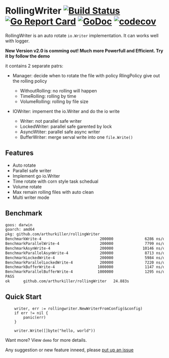 # RollingWriter [![Build Status](https://travis-ci.org/arthurkiller/rollingWriter.svg?branch=master)](https://travis-ci.org/arthurkiller/rollingWriter) [![Go Report Card](https://goreportcard.com/badge/github.com/arthurkiller/rollingwriter)](https://goreportcard.com/report/github.com/arthurkiller/rollingwriter) [![GoDoc](https://godoc.org/github.com/arthurkiller/rollingWriter?status.svg)](https://godoc.org/github.com/arthurkiller/rollingWriter) [![codecov](https://codecov.io/gh/arthurkiller/rollingwriter/branch/master/graph/badge.svg)](https://codecov.io/gh/arthurkiller/rollingwriter)
RollingWriter is an auto rotate `io.Writer` implementation. It can works well with logger.

__New Version v2.0 is comming out! Much more Powerfull and Efficient. Try it by follow the demo__

it contains 2 separate patrs:
* Manager: decide when to rotate the file with policy
    RlingPolicy give out the rolling policy
    * WithoutRolling: no rolling will happen
    * TimeRolling: rolling by time
    * VolumeRolling: rolling by file size

* IOWriter: impement the io.Writer and do the io write
    * Writer: not parallel safe writer
    * LockedWriter: parallel safe garented by lock
    * AsyncWtiter: parallel safe async writer
    * BufferWriter: merge serval write into one `file.Write()`

## Features
* Auto rotate
* Parallel safe writer
* Implement go io.Writer
* Time rotate with corn style task schedual
* Volume rotate
* Max remain rolling files with auto clean
* Multi writer mode

## Benchmark
```bash
goos: darwin
goarch: amd64
pkg: github.com/arthurkiller/rollingWriter
BenchmarkWrite-4                          200000              6286 ns/op               0 B/op          0 allocs/op
BenchmarkParallelWrite-4                  200000              7799 ns/op               0 B/op          0 allocs/op
BenchmarkAsynWrite-4                      200000             10146 ns/op           22659 B/op          1 allocs/op
BenchmarkParallelAsynWrite-4              200000              8713 ns/op           12749 B/op          1 allocs/op
BenchmarkLockedWrite-4                    200000              5984 ns/op               0 B/op          0 allocs/op
BenchmarkParallelLockedWrite-4            200000              7220 ns/op               0 B/op          0 allocs/op
BenchmarkBufferWrite-4                   1000000              1147 ns/op             402 B/op          0 allocs/op
BenchmarkParallelBufferWrite-4           1000000              1295 ns/op            1207 B/op          0 allocs/op
PASS
ok      github.com/arthurkiller/rollingWriter   24.883s
```

## Quick Start
```golang
	writer, err := rollingwriter.NewWriterFromConfig(&config)
	if err != nil {
		panic(err)
	}

	writer.Write([]byte("hello, world"))
```
Want more? View `demo` for more details.

Any suggestion or new feature inneed, please [put up an issue](https://github.com/arthurkiller/rollingWriter/issues/new)
